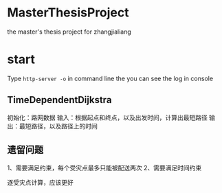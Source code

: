 # MasterThesisProject
the master's thesis project for zhangjialiang


# start
Type `http-server -o` in command line 
the you can see the log in console


## TimeDependentDijkstra
初始化：路网数据
输入：根据起点和终点，以及出发时间，计算出最短路径
输出：最短路径，以及路径上的时间

## 遗留问题
1、需要满足约束，每个受灾点最多只能被配送两次
2、需要满足时间约束


逐受灾点计算，应该更好